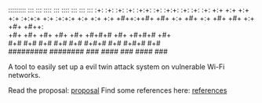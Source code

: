 

:::::::::  :::    ::: ::::    ::: ::::    ::: :::   :::
:+:    :+: :+:    :+: :+:+:   :+: :+:+:   :+: :+:   :+:
+:+    +:+ +:+    +:+ :+:+:+  +:+ :+:+:+  +:+  +:+ +:+ 
+#++:++#+  +#+    +:+ +#+ +:+ +#+ +#+ +:+ +#+   +#++:  
+#+    +#+ +#+    +#+ +#+  +#+#+# +#+  +#+#+#    +#+   
#+#    #+# #+#    #+# #+#   #+#+# #+#   #+#+#    #+#   
#########   ########  ###    #### ###    ####    ###   


A tool to easily set up a evil twin attack system on vulnerable Wi-Fi networks.

Read the proposal: [proposal](./docs/proposal.txt)
Find some references here: [references](./docs/references.txt)